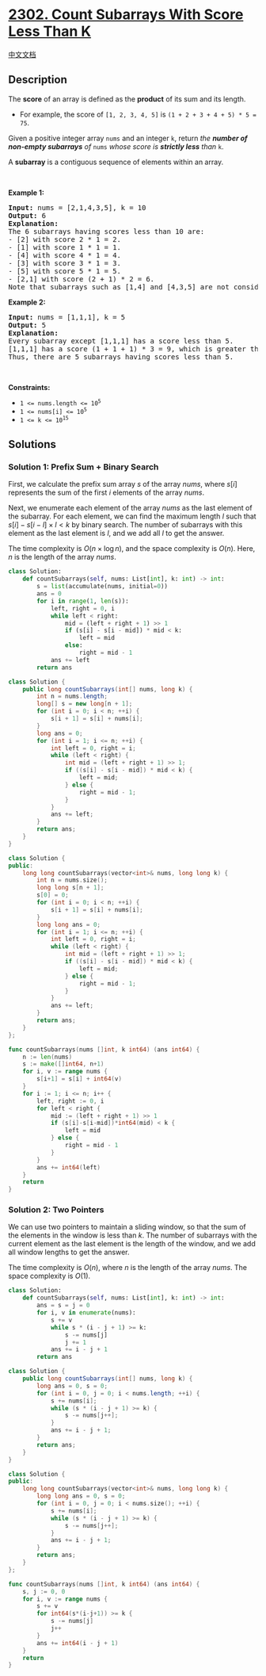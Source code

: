 # [2302. Count Subarrays With Score Less Than K](https://leetcode.com/problems/count-subarrays-with-score-less-than-k)

[中文文档](./solution/2300-2399/2302.Count%20Subarrays%20With%20Score%20Less%20Than%20K/README.md)

<!-- tags:Array,Binary Search,Prefix Sum,Sliding Window -->

## Description

<p>The <strong>score</strong> of an array is defined as the <strong>product</strong> of its sum and its length.</p>

<ul>
	<li>For example, the score of <code>[1, 2, 3, 4, 5]</code> is <code>(1 + 2 + 3 + 4 + 5) * 5 = 75</code>.</li>
</ul>

<p>Given a positive integer array <code>nums</code> and an integer <code>k</code>, return <em>the <strong>number of non-empty subarrays</strong> of</em> <code>nums</code> <em>whose score is <strong>strictly less</strong> than</em> <code>k</code>.</p>

<p>A <strong>subarray</strong> is a contiguous sequence of elements within an array.</p>

<p>&nbsp;</p>
<p><strong class="example">Example 1:</strong></p>

<pre>
<strong>Input:</strong> nums = [2,1,4,3,5], k = 10
<strong>Output:</strong> 6
<strong>Explanation:</strong>
The 6 subarrays having scores less than 10 are:
- [2] with score 2 * 1 = 2.
- [1] with score 1 * 1 = 1.
- [4] with score 4 * 1 = 4.
- [3] with score 3 * 1 = 3. 
- [5] with score 5 * 1 = 5.
- [2,1] with score (2 + 1) * 2 = 6.
Note that subarrays such as [1,4] and [4,3,5] are not considered because their scores are 10 and 36 respectively, while we need scores strictly less than 10.</pre>

<p><strong class="example">Example 2:</strong></p>

<pre>
<strong>Input:</strong> nums = [1,1,1], k = 5
<strong>Output:</strong> 5
<strong>Explanation:</strong>
Every subarray except [1,1,1] has a score less than 5.
[1,1,1] has a score (1 + 1 + 1) * 3 = 9, which is greater than 5.
Thus, there are 5 subarrays having scores less than 5.
</pre>

<p>&nbsp;</p>
<p><strong>Constraints:</strong></p>

<ul>
	<li><code>1 &lt;= nums.length &lt;= 10<sup>5</sup></code></li>
	<li><code>1 &lt;= nums[i] &lt;= 10<sup>5</sup></code></li>
	<li><code>1 &lt;= k &lt;= 10<sup>15</sup></code></li>
</ul>

## Solutions

### Solution 1: Prefix Sum + Binary Search

First, we calculate the prefix sum array $s$ of the array $nums$, where $s[i]$ represents the sum of the first $i$ elements of the array $nums$.

Next, we enumerate each element of the array $nums$ as the last element of the subarray. For each element, we can find the maximum length $l$ such that $s[i] - s[i - l] \times l < k$ by binary search. The number of subarrays with this element as the last element is $l$, and we add all $l$ to get the answer.

The time complexity is $O(n \times \log n)$, and the space complexity is $O(n)$. Here, $n$ is the length of the array $nums$.

<!-- tabs:start -->

```python
class Solution:
    def countSubarrays(self, nums: List[int], k: int) -> int:
        s = list(accumulate(nums, initial=0))
        ans = 0
        for i in range(1, len(s)):
            left, right = 0, i
            while left < right:
                mid = (left + right + 1) >> 1
                if (s[i] - s[i - mid]) * mid < k:
                    left = mid
                else:
                    right = mid - 1
            ans += left
        return ans
```

```java
class Solution {
    public long countSubarrays(int[] nums, long k) {
        int n = nums.length;
        long[] s = new long[n + 1];
        for (int i = 0; i < n; ++i) {
            s[i + 1] = s[i] + nums[i];
        }
        long ans = 0;
        for (int i = 1; i <= n; ++i) {
            int left = 0, right = i;
            while (left < right) {
                int mid = (left + right + 1) >> 1;
                if ((s[i] - s[i - mid]) * mid < k) {
                    left = mid;
                } else {
                    right = mid - 1;
                }
            }
            ans += left;
        }
        return ans;
    }
}
```

```cpp
class Solution {
public:
    long long countSubarrays(vector<int>& nums, long long k) {
        int n = nums.size();
        long long s[n + 1];
        s[0] = 0;
        for (int i = 0; i < n; ++i) {
            s[i + 1] = s[i] + nums[i];
        }
        long long ans = 0;
        for (int i = 1; i <= n; ++i) {
            int left = 0, right = i;
            while (left < right) {
                int mid = (left + right + 1) >> 1;
                if ((s[i] - s[i - mid]) * mid < k) {
                    left = mid;
                } else {
                    right = mid - 1;
                }
            }
            ans += left;
        }
        return ans;
    }
};
```

```go
func countSubarrays(nums []int, k int64) (ans int64) {
	n := len(nums)
	s := make([]int64, n+1)
	for i, v := range nums {
		s[i+1] = s[i] + int64(v)
	}
	for i := 1; i <= n; i++ {
		left, right := 0, i
		for left < right {
			mid := (left + right + 1) >> 1
			if (s[i]-s[i-mid])*int64(mid) < k {
				left = mid
			} else {
				right = mid - 1
			}
		}
		ans += int64(left)
	}
	return
}
```

<!-- tabs:end -->

### Solution 2: Two Pointers

We can use two pointers to maintain a sliding window, so that the sum of the elements in the window is less than $k$. The number of subarrays with the current element as the last element is the length of the window, and we add all window lengths to get the answer.

The time complexity is $O(n)$, where $n$ is the length of the array $nums$. The space complexity is $O(1)$.

<!-- tabs:start -->

```python
class Solution:
    def countSubarrays(self, nums: List[int], k: int) -> int:
        ans = s = j = 0
        for i, v in enumerate(nums):
            s += v
            while s * (i - j + 1) >= k:
                s -= nums[j]
                j += 1
            ans += i - j + 1
        return ans
```

```java
class Solution {
    public long countSubarrays(int[] nums, long k) {
        long ans = 0, s = 0;
        for (int i = 0, j = 0; i < nums.length; ++i) {
            s += nums[i];
            while (s * (i - j + 1) >= k) {
                s -= nums[j++];
            }
            ans += i - j + 1;
        }
        return ans;
    }
}
```

```cpp
class Solution {
public:
    long long countSubarrays(vector<int>& nums, long long k) {
        long long ans = 0, s = 0;
        for (int i = 0, j = 0; i < nums.size(); ++i) {
            s += nums[i];
            while (s * (i - j + 1) >= k) {
                s -= nums[j++];
            }
            ans += i - j + 1;
        }
        return ans;
    }
};
```

```go
func countSubarrays(nums []int, k int64) (ans int64) {
	s, j := 0, 0
	for i, v := range nums {
		s += v
		for int64(s*(i-j+1)) >= k {
			s -= nums[j]
			j++
		}
		ans += int64(i - j + 1)
	}
	return
}
```

<!-- tabs:end -->

<!-- end -->
